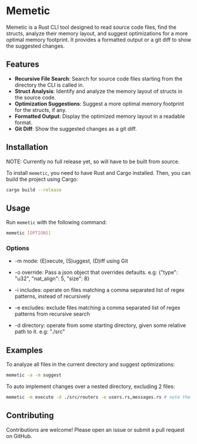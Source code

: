 # Memetic

Memetic is a Rust CLI tool designed to read source code files, find the structs, analyze their memory layout, and suggest optimizations for a more optimal memory footprint. It provides a formatted output or a git diff to show the suggested changes.

## Features

-   **Recursive File Search**: Search for source code files starting from the directory the CLI is called in.
-   **Struct Analysis**: Identify and analyze the memory layout of structs in the source code.
-   **Optimization Suggestions**: Suggest a more optimal memory footprint for the structs, if any.
-   **Formatted Output**: Display the optimized memory layout in a readable format.
-   **Git Diff**: Show the suggested changes as a git diff.

## Installation

NOTE: Currently no full release yet, so will have to be built from source.

To install `memetic`, you need to have Rust and Cargo installed. Then, you can build the project using Cargo:

```sh
cargo build --release
```

## Usage

Run `memetic` with the following command:

```sh
memetic [OPTIONS]
```

### Options

-   -m mode: (E)xecute, (S)uggest, (D)iff using Git

-   -o override: Pass a json object that overrides defaults. e.g: {"type": "u32", "nat_align": 5, "size": 8}

-   -i includes: operate on files matching a comma separated list of regex patterns, instead of recursively

-   -e excludes: exclude files matching a comma separated list of regex patterns from recursive search

-   -d directory: operate from some starting directory, given some relative path to it. e.g: "./src"

## Examples

To analyze all files in the current directory and suggest optimizations:

```sh
memetic -a -m suggest
```

To auto implement changes over a nested directory, excluding 2 files:

```sh
memetic -m execute -d ./src/routers -e users.rs,messages.rs # note the lack of space between files
```

## Contributing

Contributions are welcome! Please open an issue or submit a pull request on GitHub.
